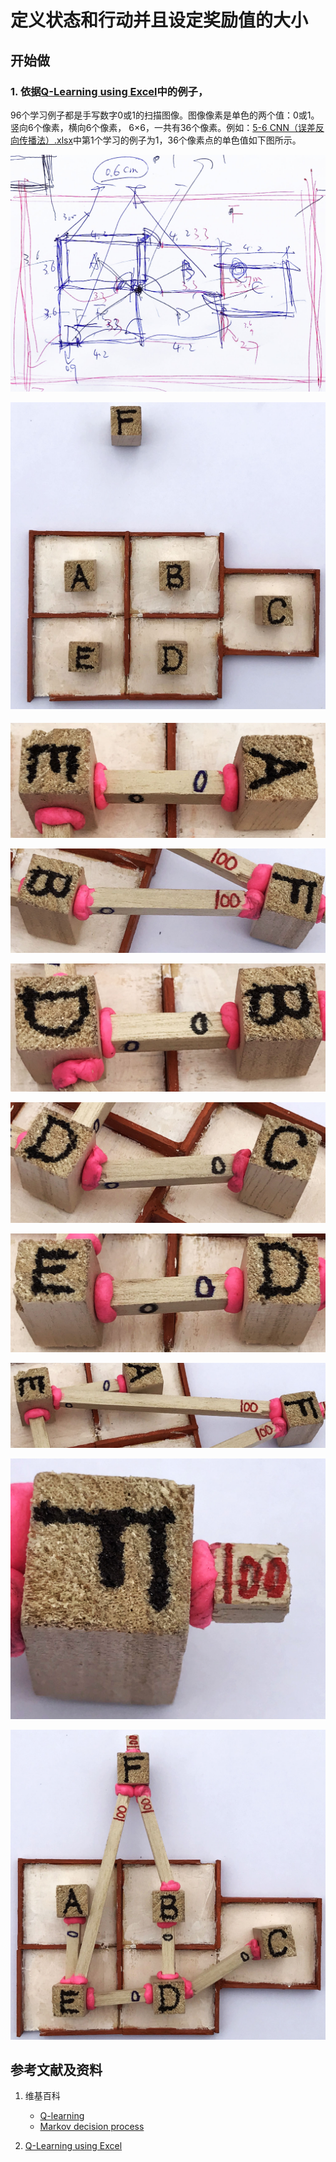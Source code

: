 # 定义状态和行动并且设定奖励值的大小

## 开始做

### 1. 依据[Q-Learning using Excel](https://people.revoledu.com/kardi/tutorial/ReinforcementLearning/Q-Learning-Excel.htm)中的例子，

96个学习例子都是手写数字0或1的扫描图像。图像像素是单色的两个值：0或1。竖向6个像素，横向6个像素， 6×6，一共有36个像素。例如：[5-6 CNN（误差反向传播法）.xlsx](http://www.ituring.com.cn/book/2593)中第1个学习的例子为1，36个像素点的单色值如下图所示。

![](/images/体验Q-Learning的基本原理/定义状态和行动并且设定奖励值的大小/sketch.jpg)

![](/images/体验Q-Learning的基本原理/定义状态和行动并且设定奖励值的大小/model.jpg)

#### 

![](/images/体验Q-Learning的基本原理/定义状态和行动并且设定奖励值的大小/A-E.jpg)

![](/images/体验Q-Learning的基本原理/定义状态和行动并且设定奖励值的大小/B-F.jpg)

![](/images/体验Q-Learning的基本原理/定义状态和行动并且设定奖励值的大小/D-B.jpg)

![](/images/体验Q-Learning的基本原理/定义状态和行动并且设定奖励值的大小/D-C.jpg)

![](/images/体验Q-Learning的基本原理/定义状态和行动并且设定奖励值的大小/E-D.jpg)

![](/images/体验Q-Learning的基本原理/定义状态和行动并且设定奖励值的大小/E-F.jpg)

![](/images/体验Q-Learning的基本原理/定义状态和行动并且设定奖励值的大小/F-F.jpg)

![](/images/体验Q-Learning的基本原理/定义状态和行动并且设定奖励值的大小/ABCDEF.jpg)

## 参考文献及资料

1. 维基百科
	- [Q-learning](https://en.wikipedia.org/wiki/Q-learning) 
	- [Markov decision process](https://en.wikipedia.org/wiki/Markov_decision_process) 

1. [Q-Learning using Excel](https://people.revoledu.com/kardi/tutorial/ReinforcementLearning/Q-Learning-Excel.htm)